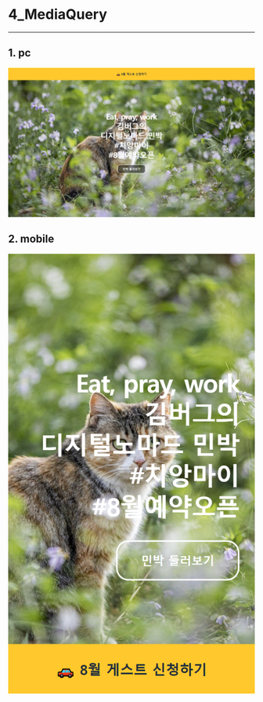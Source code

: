 # 4_MediaQuery

---

## 1. pc

![mediaquery-pc](./assets/media-query-pc.png)

## 2. mobile

![mediaquery-mobile](./assets/media-query-mobile.png)
